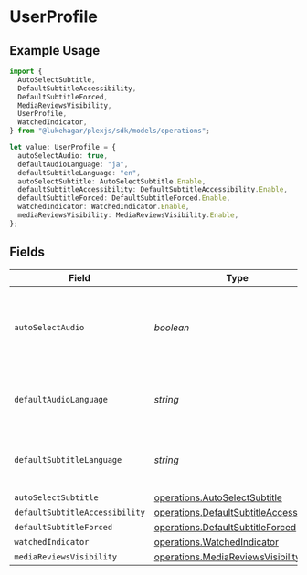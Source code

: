 # UserProfile

## Example Usage

```typescript
import {
  AutoSelectSubtitle,
  DefaultSubtitleAccessibility,
  DefaultSubtitleForced,
  MediaReviewsVisibility,
  UserProfile,
  WatchedIndicator,
} from "@lukehagar/plexjs/sdk/models/operations";

let value: UserProfile = {
  autoSelectAudio: true,
  defaultAudioLanguage: "ja",
  defaultSubtitleLanguage: "en",
  autoSelectSubtitle: AutoSelectSubtitle.Enable,
  defaultSubtitleAccessibility: DefaultSubtitleAccessibility.Enable,
  defaultSubtitleForced: DefaultSubtitleForced.Enable,
  watchedIndicator: WatchedIndicator.Enable,
  mediaReviewsVisibility: MediaReviewsVisibility.Enable,
};
```

## Fields

| Field                                                                                                     | Type                                                                                                      | Required                                                                                                  | Description                                                                                               | Example                                                                                                   |
| --------------------------------------------------------------------------------------------------------- | --------------------------------------------------------------------------------------------------------- | --------------------------------------------------------------------------------------------------------- | --------------------------------------------------------------------------------------------------------- | --------------------------------------------------------------------------------------------------------- |
| `autoSelectAudio`                                                                                         | *boolean*                                                                                                 | :heavy_minus_sign:                                                                                        | If the account has automatically select audio and subtitle tracks enabled                                 | true                                                                                                      |
| `defaultAudioLanguage`                                                                                    | *string*                                                                                                  | :heavy_check_mark:                                                                                        | The preferred audio language for the account                                                              | ja                                                                                                        |
| `defaultSubtitleLanguage`                                                                                 | *string*                                                                                                  | :heavy_check_mark:                                                                                        | The preferred subtitle language for the account                                                           | en                                                                                                        |
| `autoSelectSubtitle`                                                                                      | [operations.AutoSelectSubtitle](../../../sdk/models/operations/autoselectsubtitle.md)                     | :heavy_minus_sign:                                                                                        | N/A                                                                                                       | 1                                                                                                         |
| `defaultSubtitleAccessibility`                                                                            | [operations.DefaultSubtitleAccessibility](../../../sdk/models/operations/defaultsubtitleaccessibility.md) | :heavy_minus_sign:                                                                                        | N/A                                                                                                       | 1                                                                                                         |
| `defaultSubtitleForced`                                                                                   | [operations.DefaultSubtitleForced](../../../sdk/models/operations/defaultsubtitleforced.md)               | :heavy_minus_sign:                                                                                        | N/A                                                                                                       | 1                                                                                                         |
| `watchedIndicator`                                                                                        | [operations.WatchedIndicator](../../../sdk/models/operations/watchedindicator.md)                         | :heavy_minus_sign:                                                                                        | N/A                                                                                                       | 1                                                                                                         |
| `mediaReviewsVisibility`                                                                                  | [operations.MediaReviewsVisibility](../../../sdk/models/operations/mediareviewsvisibility.md)             | :heavy_minus_sign:                                                                                        | N/A                                                                                                       | 1                                                                                                         |